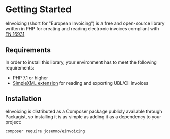 # Getting Started
eInvoicing (short for "European Invoicing") is a free and open-source library written in PHP for creating and reading
electronic invoices compliant with [EN 16931](https://ec.europa.eu/digital-building-blocks/sites/x/HYPXGw).

## Requirements
In order to install this library, your environment has to meet the following requirements:

- PHP 7.1 or higher
- [SimpleXML extension](https://www.php.net/book.simplexml) for reading and exporting UBL/CII invoices

## Installation
eInvoicing is distributed as a Composer package publicly available through Packagist, so installing it is as simple
as adding it as a dependency to your project:

```bash
composer require josemmo/einvoicing
```
